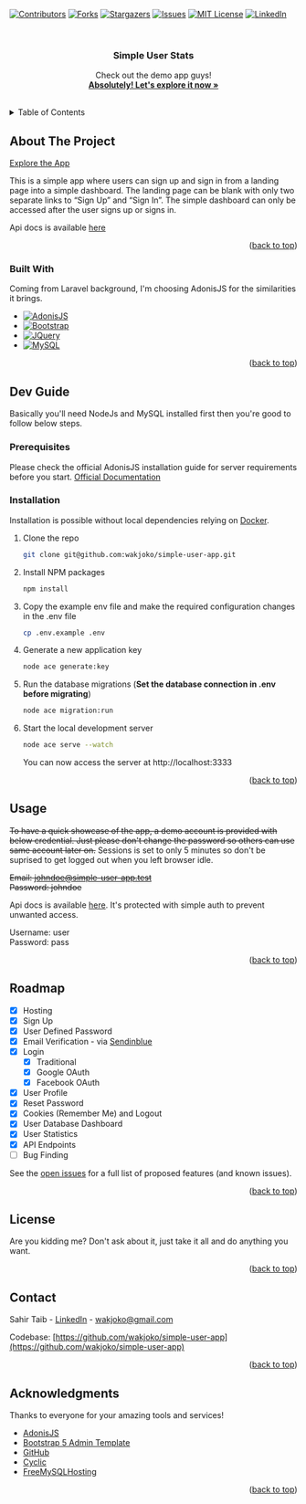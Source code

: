 <a name="readme-top"></a>

<!-- PROJECT SHIELDS -->
[![Contributors][contributors-shield]][contributors-url]
[![Forks][forks-shield]][forks-url]
[![Stargazers][stars-shield]][stars-url]
[![Issues][issues-shield]][issues-url]
[![MIT License][license-shield]][license-url]
[![LinkedIn][linkedin-shield]][linkedin-url]

<!-- PROJECT LOGO -->
<br />
<div align="center">
  <h3 align="center">Simple User Stats</h3>

  <p align="center">
    Check out the demo app guys!
    <br />
    <a href="https://spotless-top-hat-moth.cyclic.app"><strong>Absolutely! Let's explore it now »</strong></a>
    <br />
    <br />
  </p>
</div>



<!-- TABLE OF CONTENTS -->
<details>
  <summary>Table of Contents</summary>
  <ol>
    <li>
      <a href="#about-the-project">About The Project</a>
      <ul>
        <li><a href="#built-with">Built With</a></li>
      </ul>
    </li>
    <li>
      <a href="#getting-started">Dev Guide</a>
      <ul>
        <li><a href="#prerequisites">Prerequisites</a></li>
        <li><a href="#installation">Installation</a></li>
      </ul>
    </li>
    <li><a href="#usage">Usage</a></li>
    <li><a href="#roadmap">Roadmap</a></li>
    <li><a href="#license">License</a></li>
    <li><a href="#contact">Contact</a></li>
    <li><a href="#acknowledgments">Acknowledgments</a></li>
  </ol>
</details>



<!-- ABOUT THE PROJECT -->
## About The Project

[Explore the App](https://spotless-top-hat-moth.cyclic.app)

This is a simple app where users can sign up and sign in from a landing page into a simple dashboard. The landing page can be blank with only two separate links to “Sign Up” and “Sign In”. The simple dashboard can only be accessed after the user signs up or signs in.

Api docs is available [here](https://spotless-top-hat-moth.cyclic.app/docs)

<p align="right">(<a href="#readme-top">back to top</a>)</p>



### Built With

Coming from Laravel background, I'm choosing AdonisJS for the similarities it brings.

* [![AdonisJS][AdonisJS.com]][AdonisJS-url]
* [![Bootstrap][Bootstrap.com]][Bootstrap-url]
* [![JQuery][JQuery.com]][JQuery-url]
* [![MySQL][MySQL.com]][MySQL-url]

<p align="right">(<a href="#readme-top">back to top</a>)</p>



<!-- GETTING STARTED -->
## Dev Guide

Basically you'll need NodeJs and MySQL installed first then you're good to follow below steps.

### Prerequisites

Please check the official AdonisJS installation guide for server requirements before you start. [Official Documentation](https://docs.adonisjs.com/guides/installation)

### Installation

Installation is possible without local dependencies relying on [Docker](https://www.docker.com).

1. Clone the repo
   ```sh
   git clone git@github.com:wakjoko/simple-user-app.git
   ```
2. Install NPM packages
   ```sh
   npm install
   ```
3. Copy the example env file and make the required configuration changes in the .env file
   ```sh
   cp .env.example .env
   ```
4. Generate a new application key
   ```sh
   node ace generate:key
   ```
5. Run the database migrations (**Set the database connection in .env before migrating**)
   ```sh
   node ace migration:run
   ```
6. Start the local development server
   ```sh
   node ace serve --watch
   ```

   You can now access the server at http://localhost:3333

<p align="right">(<a href="#readme-top">back to top</a>)</p>



<!-- USAGE EXAMPLES -->
<a name="usage"></a>
## Usage

~~To have a quick showcase of the app, a demo account is provided with below credential. Just please don't change the password so others can use same account later on.~~
Sessions is set to only 5 minutes so don't be suprised to get logged out when you left browser idle.

~~Email: johndoe@simple-user-app.test~~
\
~~Password: johndoe~~

Api docs is available [here](https://spotless-top-hat-moth.cyclic.app/docs).
It's protected with simple auth to prevent unwanted access.

Username: user
\
Password: pass

<p align="right">(<a href="#readme-top">back to top</a>)</p>



<!-- ROADMAP -->
## Roadmap

- [x] Hosting
- [x] Sign Up
- [x] User Defined Password
- [x] Email Verification - via [Sendinblue](https://www.sendinblue.com)
- [x] Login
    - [x] Traditional
    - [x] Google OAuth
    - [x] Facebook OAuth
- [x] User Profile
- [x] Reset Password
- [x] Cookies (Remember Me) and Logout
- [x] User Database Dashboard
- [x] User Statistics
- [x] API Endpoints
- [ ] Bug Finding

See the [open issues](https://github.com/wakjoko/simple-user-app/issues) for a full list of proposed features (and known issues).

<p align="right">(<a href="#readme-top">back to top</a>)</p>



<!-- LICENSE -->
## License

Are you kidding me? Don't ask about it, just take it all and do anything you want.

<p align="right">(<a href="#readme-top">back to top</a>)</p>



<!-- CONTACT -->
## Contact

Sahir Taib - [LinkedIn](https://linkedin.com/in/wakjoko) - wakjoko@gmail.com

Codebase: [https://github.com/wakjoko/simple-user-app](https://github.com/wakjoko/simple-user-app)

<p align="right">(<a href="#readme-top">back to top</a>)</p>



<!-- ACKNOWLEDGMENTS -->
## Acknowledgments

Thanks to everyone for your amazing tools and services!

* [AdonisJS](AdonisJS-url)
* [Bootstrap 5 Admin Template](https://themes.3rdwavemedia.com)
* [GitHub](https://github.com)
* [Cyclic](https://www.cyclic.sh)
* [FreeMySQLHosting](https://www.freemysqlhosting.net)

<p align="right">(<a href="#readme-top">back to top</a>)</p>



<!-- MARKDOWN LINKS & IMAGES -->
<!-- https://www.markdownguide.org/basic-syntax/#reference-style-links -->
[contributors-shield]: https://img.shields.io/github/contributors/wakjoko/simple-user-app.svg?style=for-the-badge
[contributors-url]: https://github.com/wakjoko/simple-user-app/graphs/contributors
[forks-shield]: https://img.shields.io/github/forks/wakjoko/simple-user-app.svg?style=for-the-badge
[forks-url]: https://github.com/wakjoko/simple-user-app/network/members
[stars-shield]: https://img.shields.io/github/stars/wakjoko/simple-user-app.svg?style=for-the-badge
[stars-url]: https://github.com/wakjoko/simple-user-app/stargazers
[issues-shield]: https://img.shields.io/github/issues/wakjoko/simple-user-app.svg?style=for-the-badge
[issues-url]: https://github.com/wakjoko/simple-user-app/issues
[license-shield]: https://img.shields.io/github/license/wakjoko/simple-user-app.svg?style=for-the-badge
[license-url]: https://github.com/wakjoko/simple-user-app/blob/master/LICENSE.txt
[linkedin-shield]: https://img.shields.io/badge/-LinkedIn-black.svg?style=for-the-badge&logo=linkedin&colorB=555
[linkedin-url]: https://linkedin.com/in/wakjoko
[AdonisJS.com]: https://img.shields.io/badge/adonisjs-%23220052.svg?style=for-the-badge&logo=adonisjs&logoColor=white
[AdonisJS-url]: https://adonisjs.com
[Bootstrap.com]: https://img.shields.io/badge/Bootstrap-563D7C?style=for-the-badge&logo=bootstrap&logoColor=white
[Bootstrap-url]: https://getbootstrap.com
[JQuery.com]: https://img.shields.io/badge/jQuery-0769AD?style=for-the-badge&logo=jquery&logoColor=white
[JQuery-url]: https://jquery.com
[MySQL.com]: https://img.shields.io/badge/mysql-%2300f.svg?style=for-the-badge&logo=mysql&logoColor=white
[MySQL-url]: https://www.mysql.com
